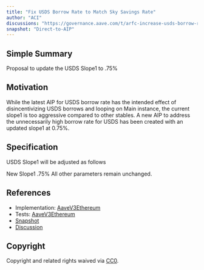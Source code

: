 ```yaml
---
title: "Fix USDS Borrow Rate to Match Sky Savings Rate"
author: "ACI"
discussions: "https://governance.aave.com/t/arfc-increase-usds-borrow-rate-to-match-sky-savings-rate/19494/2"
snapshot: "Direct-to-AIP"
---
```


## Simple Summary

Proposal to update the USDS Slope1 to .75%

## Motivation

While the latest AIP for USDS borrow rate has the intended effect of disincentivizing USDS borrows and looping on Main instance, the current slope1 is too aggressive compared to other stables. A new AIP to address the unnecessarily high borrow rate for USDS has been created with an updated slope1 at 0.75%.

## Specification

USDS Slope1 will be adjusted as follows

New Slope1 .75%
All other parameters remain unchanged.

## References

- Implementation: [AaveV3Ethereum](https://github.com/bgd-labs/aave-proposals-v3/blob/main/src/20241022_AaveV3Ethereum_FixUSDSBorrowRateToMatchSkySavingsRate/AaveV3Ethereum_FixUSDSBorrowRateToMatchSkySavingsRate_20241022.sol)
- Tests: [AaveV3Ethereum](https://github.com/bgd-labs/aave-proposals-v3/blob/main/src/20241022_AaveV3Ethereum_FixUSDSBorrowRateToMatchSkySavingsRate/AaveV3Ethereum_FixUSDSBorrowRateToMatchSkySavingsRate_20241022.t.sol)
- [Snapshot](Direct-to-AIP)
- [Discussion](https://governance.aave.com/t/arfc-increase-usds-borrow-rate-to-match-sky-savings-rate/19494/2)

## Copyright

Copyright and related rights waived via [CC0](https://creativecommons.org/publicdomain/zero/1.0/).
